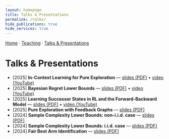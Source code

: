 ```yaml
---
layout: homepage
title: Talks & Presentations
permalink: /talks/
hide_publications: true
hide_services: true
---
```


<nav class="subnav"><a href="/">Home</a> · <a href="/teaching/">Teaching</a> · <a href="/talks/">Talks & Presentations</a></nav>

# Talks & Presentations


- [2025] **In-Context Learning for Pure Exploration** — [slides (PDF)](/assets/files/2025_10_in_context_learning_for_pure_exploration.pdf) • [video (YouTube)](https://youtu.be/OZszXWi2u-U)
- [2025] **Bayesian Regret Lower Bounds** — [slides (PDF)](/assets/files/2025_06_bayesian_regret.pdf) • [video (YouTube)](https://youtu.be/fR-qPUXF9Pc)
- [2025] **Learning Successor States in RL and the Forward-Backward Model** — [slides (PDF)](/assets/files/2025_03_forward_backward.pdf) • [video (YouTube)](https://www.youtube.com/watch?v=_W7aCpiq0KE)
- [2025] **Pure Exploration with Feedback Graphs** — [slides (PDF)](/assets/files/2025_pure_exploration_with_feedback_graphs.pdf)
- [2024] **Sample Complexity Lower Bounds: non-i.i.d. case** — [slides (PDF)](/assets/files/2024_lower_bounds_noniid.pdf)
- [2024] **Sample Complexity Lower Bounds: i.i.d. case** — [slides (PDF)](/assets/files/2024_lower_bounds_iid.pdf)
- [2024] **Fair Best Arm Identification** — [slides (PDF)](/assets/files/2024_fair_bai.pdf)
